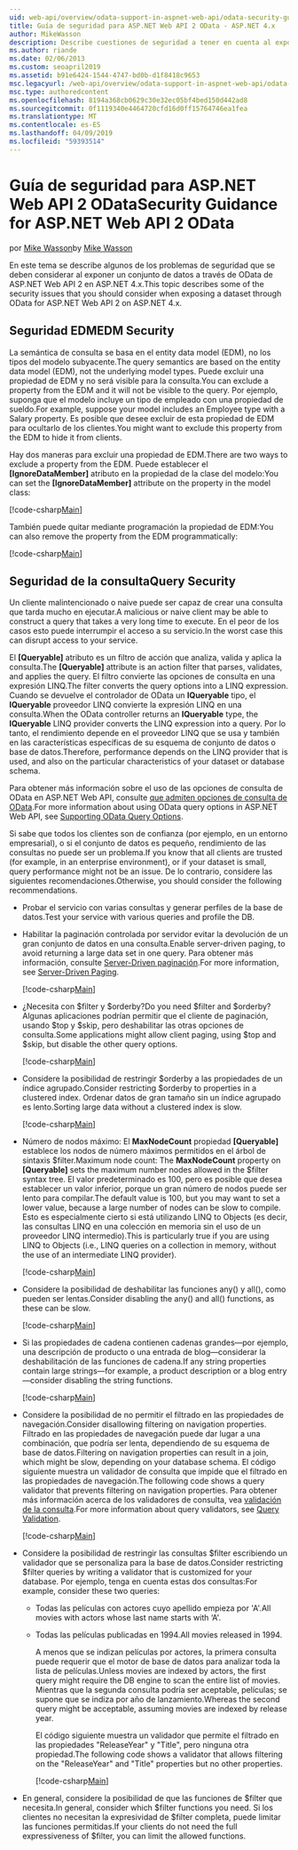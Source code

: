 ```yaml
---
uid: web-api/overview/odata-support-in-aspnet-web-api/odata-security-guidance
title: Guía de seguridad para ASP.NET Web API 2 OData - ASP.NET 4.x
author: MikeWasson
description: Describe cuestiones de seguridad a tener en cuenta al exponer un conjunto de datos a través de OData de ASP.NET Web API 2 en ASP.NET 4.x.
ms.author: riande
ms.date: 02/06/2013
ms.custom: seoapril2019
ms.assetid: b91e6424-1544-4747-bd0b-d1f8418c9653
msc.legacyurl: /web-api/overview/odata-support-in-aspnet-web-api/odata-security-guidance
msc.type: authoredcontent
ms.openlocfilehash: 8194a368cb0629c30e32ec05bf4bed150d442ad8
ms.sourcegitcommit: 0f1119340e4464720cfd16d0ff15764746ea1fea
ms.translationtype: MT
ms.contentlocale: es-ES
ms.lasthandoff: 04/09/2019
ms.locfileid: "59393514"
---
```

# <a name="security-guidance-for-aspnet-web-api-2-odata"></a><span data-ttu-id="5f11c-103">Guía de seguridad para ASP.NET Web API 2 OData</span><span class="sxs-lookup"><span data-stu-id="5f11c-103">Security Guidance for ASP.NET Web API 2 OData</span></span>

<span data-ttu-id="5f11c-104">por [Mike Wasson](https://github.com/MikeWasson)</span><span class="sxs-lookup"><span data-stu-id="5f11c-104">by [Mike Wasson](https://github.com/MikeWasson)</span></span>

<span data-ttu-id="5f11c-105">En este tema se describe algunos de los problemas de seguridad que se deben considerar al exponer un conjunto de datos a través de OData de ASP.NET Web API 2 en ASP.NET 4.x.</span><span class="sxs-lookup"><span data-stu-id="5f11c-105">This topic describes some of the security issues that you should consider when exposing a dataset through OData for ASP.NET Web API 2 on ASP.NET 4.x.</span></span>

## <a name="edm-security"></a><span data-ttu-id="5f11c-106">Seguridad EDM</span><span class="sxs-lookup"><span data-stu-id="5f11c-106">EDM Security</span></span>

<span data-ttu-id="5f11c-107">La semántica de consulta se basa en el entity data model (EDM), no los tipos del modelo subyacente.</span><span class="sxs-lookup"><span data-stu-id="5f11c-107">The query semantics are based on the entity data model (EDM), not the underlying model types.</span></span> <span data-ttu-id="5f11c-108">Puede excluir una propiedad de EDM y no será visible para la consulta.</span><span class="sxs-lookup"><span data-stu-id="5f11c-108">You can exclude a property from the EDM and it will not be visible to the query.</span></span> <span data-ttu-id="5f11c-109">Por ejemplo, suponga que el modelo incluye un tipo de empleado con una propiedad de sueldo.</span><span class="sxs-lookup"><span data-stu-id="5f11c-109">For example, suppose your model includes an Employee type with a Salary property.</span></span> <span data-ttu-id="5f11c-110">Es posible que desee excluir de esta propiedad de EDM para ocultarlo de los clientes.</span><span class="sxs-lookup"><span data-stu-id="5f11c-110">You might want to exclude this property from the EDM to hide it from clients.</span></span>

<span data-ttu-id="5f11c-111">Hay dos maneras para excluir una propiedad de EDM.</span><span class="sxs-lookup"><span data-stu-id="5f11c-111">There are two ways to exclude a property from the EDM.</span></span> <span data-ttu-id="5f11c-112">Puede establecer el **[IgnoreDataMember]** atributo en la propiedad de la clase del modelo:</span><span class="sxs-lookup"><span data-stu-id="5f11c-112">You can set the **[IgnoreDataMember]** attribute on the property in the model class:</span></span>

[!code-csharp[Main](odata-security-guidance/samples/sample1.cs)]

<span data-ttu-id="5f11c-113">También puede quitar mediante programación la propiedad de EDM:</span><span class="sxs-lookup"><span data-stu-id="5f11c-113">You can also remove the property from the EDM programmatically:</span></span>

[!code-csharp[Main](odata-security-guidance/samples/sample2.cs)]

## <a name="query-security"></a><span data-ttu-id="5f11c-114">Seguridad de la consulta</span><span class="sxs-lookup"><span data-stu-id="5f11c-114">Query Security</span></span>

<span data-ttu-id="5f11c-115">Un cliente malintencionado o naive puede ser capaz de crear una consulta que tarda mucho en ejecutar.</span><span class="sxs-lookup"><span data-stu-id="5f11c-115">A malicious or naive client may be able to construct a query that takes a very long time to execute.</span></span> <span data-ttu-id="5f11c-116">En el peor de los casos esto puede interrumpir el acceso a su servicio.</span><span class="sxs-lookup"><span data-stu-id="5f11c-116">In the worst case this can disrupt access to your service.</span></span>

<span data-ttu-id="5f11c-117">El **[Queryable]** atributo es un filtro de acción que analiza, valida y aplica la consulta.</span><span class="sxs-lookup"><span data-stu-id="5f11c-117">The **[Queryable]** attribute is an action filter that parses, validates, and applies the query.</span></span> <span data-ttu-id="5f11c-118">El filtro convierte las opciones de consulta en una expresión LINQ.</span><span class="sxs-lookup"><span data-stu-id="5f11c-118">The filter converts the query options into a LINQ expression.</span></span> <span data-ttu-id="5f11c-119">Cuando se devuelve el controlador de OData un **IQueryable** tipo, el **IQueryable** proveedor LINQ convierte la expresión LINQ en una consulta.</span><span class="sxs-lookup"><span data-stu-id="5f11c-119">When the OData controller returns an **IQueryable** type, the **IQueryable** LINQ provider converts the LINQ expression into a query.</span></span> <span data-ttu-id="5f11c-120">Por lo tanto, el rendimiento depende en el proveedor LINQ que se usa y también en las características específicas de su esquema de conjunto de datos o base de datos.</span><span class="sxs-lookup"><span data-stu-id="5f11c-120">Therefore, performance depends on the LINQ provider that is used, and also on the particular characteristics of your dataset or database schema.</span></span>

<span data-ttu-id="5f11c-121">Para obtener más información sobre el uso de las opciones de consulta de OData en ASP.NET Web API, consulte [que admiten opciones de consulta de OData](supporting-odata-query-options.md).</span><span class="sxs-lookup"><span data-stu-id="5f11c-121">For more information about using OData query options in ASP.NET Web API, see [Supporting OData Query Options](supporting-odata-query-options.md).</span></span>

<span data-ttu-id="5f11c-122">Si sabe que todos los clientes son de confianza (por ejemplo, en un entorno empresarial), o si el conjunto de datos es pequeño, rendimiento de las consultas no puede ser un problema.</span><span class="sxs-lookup"><span data-stu-id="5f11c-122">If you know that all clients are trusted (for example, in an enterprise environment), or if your dataset is small, query performance might not be an issue.</span></span> <span data-ttu-id="5f11c-123">De lo contrario, considere las siguientes recomendaciones.</span><span class="sxs-lookup"><span data-stu-id="5f11c-123">Otherwise, you should consider the following recommendations.</span></span>

- <span data-ttu-id="5f11c-124">Probar el servicio con varias consultas y generar perfiles de la base de datos.</span><span class="sxs-lookup"><span data-stu-id="5f11c-124">Test your service with various queries and profile the DB.</span></span>
- <span data-ttu-id="5f11c-125">Habilitar la paginación controlada por servidor evitar la devolución de un gran conjunto de datos en una consulta.</span><span class="sxs-lookup"><span data-stu-id="5f11c-125">Enable server-driven paging, to avoid returning a large data set in one query.</span></span> <span data-ttu-id="5f11c-126">Para obtener más información, consulte [Server-Driven paginación](supporting-odata-query-options.md#server-paging).</span><span class="sxs-lookup"><span data-stu-id="5f11c-126">For more information, see [Server-Driven Paging](supporting-odata-query-options.md#server-paging).</span></span> 

    [!code-csharp[Main](odata-security-guidance/samples/sample3.cs)]
- <span data-ttu-id="5f11c-127">¿Necesita con $filter y $orderby?</span><span class="sxs-lookup"><span data-stu-id="5f11c-127">Do you need $filter and $orderby?</span></span> <span data-ttu-id="5f11c-128">Algunas aplicaciones podrían permitir que el cliente de paginación, usando $top y $skip, pero deshabilitar las otras opciones de consulta.</span><span class="sxs-lookup"><span data-stu-id="5f11c-128">Some applications might allow client paging, using $top and $skip, but disable the other query options.</span></span> 

    [!code-csharp[Main](odata-security-guidance/samples/sample4.cs)]
- <span data-ttu-id="5f11c-129">Considere la posibilidad de restringir $orderby a las propiedades de un índice agrupado.</span><span class="sxs-lookup"><span data-stu-id="5f11c-129">Consider restricting $orderby to properties in a clustered index.</span></span> <span data-ttu-id="5f11c-130">Ordenar datos de gran tamaño sin un índice agrupado es lento.</span><span class="sxs-lookup"><span data-stu-id="5f11c-130">Sorting large data without a clustered index is slow.</span></span> 

    [!code-csharp[Main](odata-security-guidance/samples/sample5.cs)]
- <span data-ttu-id="5f11c-131">Número de nodos máximo: El **MaxNodeCount** propiedad **[Queryable]** establece los nodos de número máximos permitidos en el árbol de sintaxis $filter.</span><span class="sxs-lookup"><span data-stu-id="5f11c-131">Maximum node count: The **MaxNodeCount** property on **[Queryable]** sets the maximum number nodes allowed in the $filter syntax tree.</span></span> <span data-ttu-id="5f11c-132">El valor predeterminado es 100, pero es posible que desea establecer un valor inferior, porque un gran número de nodos puede ser lento para compilar.</span><span class="sxs-lookup"><span data-stu-id="5f11c-132">The default value is 100, but you may want to set a lower value, because a large number of nodes can be slow to compile.</span></span> <span data-ttu-id="5f11c-133">Esto es especialmente cierto si está utilizando LINQ to Objects (es decir, las consultas LINQ en una colección en memoria sin el uso de un proveedor LINQ intermedio).</span><span class="sxs-lookup"><span data-stu-id="5f11c-133">This is particularly true if you are using LINQ to Objects (i.e., LINQ queries on a collection in memory, without the use of an intermediate LINQ provider).</span></span> 

    [!code-csharp[Main](odata-security-guidance/samples/sample6.cs)]
- <span data-ttu-id="5f11c-134">Considere la posibilidad de deshabilitar las funciones any() y all(), como pueden ser lentas.</span><span class="sxs-lookup"><span data-stu-id="5f11c-134">Consider disabling the any() and all() functions, as these can be slow.</span></span> 

    [!code-csharp[Main](odata-security-guidance/samples/sample7.cs)]
- <span data-ttu-id="5f11c-135">Si las propiedades de cadena contienen cadenas grandes&#8212;por ejemplo, una descripción de producto o una entrada de blog&#8212;considerar la deshabilitación de las funciones de cadena.</span><span class="sxs-lookup"><span data-stu-id="5f11c-135">If any string properties contain large strings&#8212;for example, a product description or a blog entry&#8212;consider disabling the string functions.</span></span> 

    [!code-csharp[Main](odata-security-guidance/samples/sample8.cs)]
- <span data-ttu-id="5f11c-136">Considere la posibilidad de no permitir el filtrado en las propiedades de navegación.</span><span class="sxs-lookup"><span data-stu-id="5f11c-136">Consider disallowing filtering on navigation properties.</span></span> <span data-ttu-id="5f11c-137">Filtrado en las propiedades de navegación puede dar lugar a una combinación, que podría ser lenta, dependiendo de su esquema de base de datos.</span><span class="sxs-lookup"><span data-stu-id="5f11c-137">Filtering on navigation properties can result in a join, which might be slow, depending on your database schema.</span></span> <span data-ttu-id="5f11c-138">El código siguiente muestra un validador de consulta que impide que el filtrado en las propiedades de navegación.</span><span class="sxs-lookup"><span data-stu-id="5f11c-138">The following code shows a query validator that prevents filtering on navigation properties.</span></span> <span data-ttu-id="5f11c-139">Para obtener más información acerca de los validadores de consulta, vea [validación de la consulta](supporting-odata-query-options.md#query-validation).</span><span class="sxs-lookup"><span data-stu-id="5f11c-139">For more information about query validators, see [Query Validation](supporting-odata-query-options.md#query-validation).</span></span> 

    [!code-csharp[Main](odata-security-guidance/samples/sample9.cs)]
- <span data-ttu-id="5f11c-140">Considere la posibilidad de restringir las consultas $filter escribiendo un validador que se personaliza para la base de datos.</span><span class="sxs-lookup"><span data-stu-id="5f11c-140">Consider restricting $filter queries by writing a validator that is customized for your database.</span></span> <span data-ttu-id="5f11c-141">Por ejemplo, tenga en cuenta estas dos consultas:</span><span class="sxs-lookup"><span data-stu-id="5f11c-141">For example, consider these two queries:</span></span> 

  - <span data-ttu-id="5f11c-142">Todas las películas con actores cuyo apellido empieza por 'A'.</span><span class="sxs-lookup"><span data-stu-id="5f11c-142">All movies with actors whose last name starts with ‘A'.</span></span>
  - <span data-ttu-id="5f11c-143">Todas las películas publicadas en 1994.</span><span class="sxs-lookup"><span data-stu-id="5f11c-143">All movies released in 1994.</span></span>

    <span data-ttu-id="5f11c-144">A menos que se indizan películas por actores, la primera consulta puede requerir que el motor de base de datos para analizar toda la lista de películas.</span><span class="sxs-lookup"><span data-stu-id="5f11c-144">Unless movies are indexed by actors, the first query might require the DB engine to scan the entire list of movies.</span></span> <span data-ttu-id="5f11c-145">Mientras que la segunda consulta podría ser aceptable, películas; se supone que se indiza por año de lanzamiento.</span><span class="sxs-lookup"><span data-stu-id="5f11c-145">Whereas the second query might be acceptable, assuming movies are indexed by release year.</span></span>

    <span data-ttu-id="5f11c-146">El código siguiente muestra un validador que permite el filtrado en las propiedades "ReleaseYear" y "Title", pero ninguna otra propiedad.</span><span class="sxs-lookup"><span data-stu-id="5f11c-146">The following code shows a validator that allows filtering on the "ReleaseYear" and "Title" properties but no other properties.</span></span>

    [!code-csharp[Main](odata-security-guidance/samples/sample10.cs)]
- <span data-ttu-id="5f11c-147">En general, considere la posibilidad de que las funciones de $filter que necesita.</span><span class="sxs-lookup"><span data-stu-id="5f11c-147">In general, consider which $filter functions you need.</span></span> <span data-ttu-id="5f11c-148">Si los clientes no necesitan la expresividad de $filter completa, puede limitar las funciones permitidas.</span><span class="sxs-lookup"><span data-stu-id="5f11c-148">If your clients do not need the full expressiveness of $filter, you can limit the allowed functions.</span></span>

